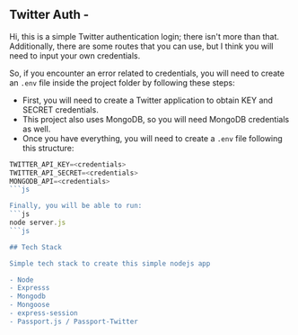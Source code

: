 ## Twitter Auth -

Hi, this is a simple Twitter authentication login; there isn't more than that. Additionally, there are some routes that you can use, but I think you will need to input your own credentials.

So, if you encounter an error related to credentials, you will need to create an `.env` file inside the project folder by following these steps:

- First, you will need to create a Twitter application to obtain KEY and SECRET credentials.
- This project also uses MongoDB, so you will need MongoDB credentials as well.
- Once you have everything, you will need to create a `.env` file following this structure:

````js
TWITTER_API_KEY=<credentials>
TWITTER_API_SECRET=<credentials>
MONGODB_API=<credentials>
```js

Finally, you will be able to run:
```js
node server.js
```js

## Tech Stack

Simple tech stack to create this simple nodejs app

- Node
- Expresss
- Mongodb
- Mongoose
- express-session
- Passport.js / Passport-Twitter
````
